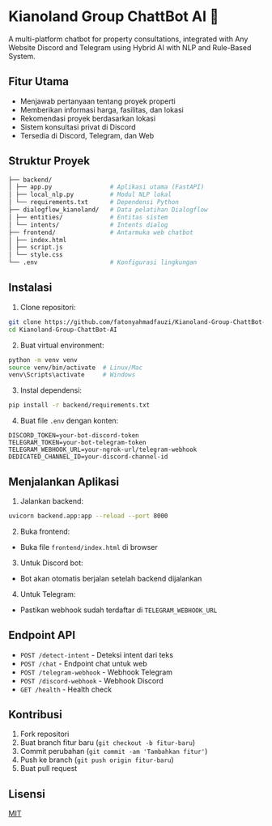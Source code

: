 # Kianoland Group ChattBot AI 🤖

A multi-platform chatbot for property consultations, integrated with Any Website Discord and Telegram using Hybrid AI with NLP and Rule-Based System.

## Fitur Utama

- Menjawab pertanyaan tentang proyek properti
- Memberikan informasi harga, fasilitas, dan lokasi
- Rekomendasi proyek berdasarkan lokasi
- Sistem konsultasi privat di Discord
- Tersedia di Discord, Telegram, dan Web

## Struktur Proyek

```bash
├── backend/
│ ├── app.py                # Aplikasi utama (FastAPI)
│ ├── local_nlp.py          # Modul NLP lokal
│ └── requirements.txt      # Dependensi Python
├── dialogflow_kianoland/   # Data pelatihan Dialogflow
│ ├── entities/             # Entitas sistem
│ └── intents/              # Intents dialog
├── frontend/               # Antarmuka web chatbot
│ ├── index.html
│ ├── script.js
│ └── style.css
└── .env                    # Konfigurasi lingkungan
```

## Instalasi

1. Clone repositori:

```bash
git clone https://github.com/fatonyahmadfauzi/Kianoland-Group-ChattBot-AI.git
cd Kianoland-Group-ChattBot-AI
```

2. Buat virtual environment:

```bash
python -m venv venv
source venv/bin/activate  # Linux/Mac
venv\Scripts\activate     # Windows
```

3. Instal dependensi:

```bash
pip install -r backend/requirements.txt
```

4. Buat file `.env` dengan konten:

```env
DISCORD_TOKEN=your-bot-discord-token
TELEGRAM_TOKEN=your-bot-telegram-token
TELEGRAM_WEBHOOK_URL=your-ngrok-url/telegram-webhook
DEDICATED_CHANNEL_ID=your-discord-channel-id
```

## Menjalankan Aplikasi

1. Jalankan backend:

```bash
uvicorn backend.app:app --reload --port 8000
```

2. Buka frontend:

- Buka file `frontend/index.html` di browser

3. Untuk Discord bot:

- Bot akan otomatis berjalan setelah backend dijalankan

4. Untuk Telegram:

- Pastikan webhook sudah terdaftar di `TELEGRAM_WEBHOOK_URL`

## Endpoint API

- `POST /detect-intent` - Deteksi intent dari teks
- `POST /chat` - Endpoint chat untuk web
- `POST /telegram-webhook` - Webhook Telegram
- `POST /discord-webhook` - Webhook Discord
- `GET /health` - Health check

## Kontribusi

1. Fork repositori
2. Buat branch fitur baru (`git checkout -b fitur-baru`)
3. Commit perubahan (`git commit -am 'Tambahkan fitur'`)
4. Push ke branch (`git push origin fitur-baru`)
5. Buat pull request

## Lisensi

[MIT]()
